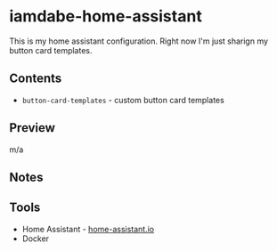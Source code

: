 
# iamdabe-home-assistant
This is my home assistant configuration. Right now I'm just sharign my button card templates. 

## Contents
- `button-card-templates` - custom button card templates

## Preview
m/a

## Notes

## Tools 
- Home Assistant - [home-assistant.io](https://www.home-assistant.io/) 
- Docker
